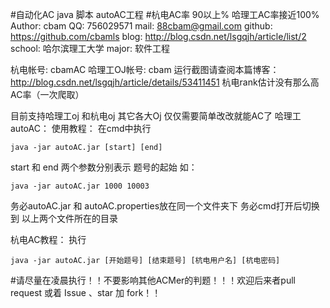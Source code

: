 #自动化AC java 脚本 autoAC工程
#杭电AC率 90以上%  哈理工AC率接近100%
	Author: cbam
	QQ: 756029571
	mail: 88cbam@gmail.com
	github: https://github.com/cbamls
	blog: http://blog.csdn.net/lsgqjh/article/list/2
	school: 哈尔滨理工大学
	major: 软件工程
	
杭电帐号: cbamAC
哈理工OJ帐号: cbam
运行截图请查阅本篇博客： http://blog.csdn.net/lsgqjh/article/details/53411451
杭电rank估计没有那么高AC率（一次爬取）

目前支持哈理工oj 和杭电oj 其它各大Oj 仅仅需要简单改改就能AC了
哈理工autoAC：
使用教程：
在cmd中执行 
	
	java -jar autoAC.jar [start] [end]
start 和 end 两个参数分别表示 题号的起始
如：
	
	java -jar autoAC.jar 1000 10003

务必autoAC.jar  和  autoAC.properties放在同一个文件夹下
务必cmd打开后切换到 以上两个文件所在的目录


杭电AC教程：
执行 

	java -jar autoAC.jar [开始题号] [结束题号] [杭电用户名] [杭电密码] 

#请尽量在凌晨执行！！不要影响其他ACMer的判题！！！欢迎后来者pull request 或着 Issue 、star 加 fork！！
